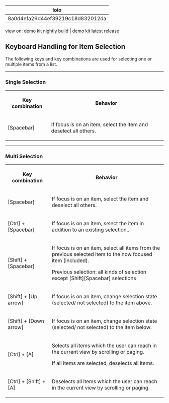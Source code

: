 <!-- loio8a0d4efa29d44ef39219c18d832012da -->

| loio |
| -----|
| 8a0d4efa29d44ef39219c18d832012da |

<div id="loio">

view on: [demo kit nightly build](https://openui5nightly.hana.ondemand.com/#/topic/8a0d4efa29d44ef39219c18d832012da) | [demo kit latest release](https://openui5.hana.ondemand.com/#/topic/8a0d4efa29d44ef39219c18d832012da)</div>

## Keyboard Handling for Item Selection

The following keys and key combinations are used for selecting one or multiple items from a list.

***

### Single Selection


<table>
<tr>
<th>

Key combination



</th>
<th>

Behavior



</th>
</tr>
<tr>
<td>

[Spacebar\]



</td>
<td>

If focus is on an item, select the item and deselect all others.



</td>
</tr>
</table>

***

### Multi Selection


<table>
<tr>
<th>

Key combination



</th>
<th>

Behavior



</th>
</tr>
<tr>
<td>

[Spacebar\]



</td>
<td>

If focus is on an item, select the item and deselect all others.



</td>
</tr>
<tr>
<td>

 [Ctrl\] + [Spacebar\] 



</td>
<td>

If focus is on an item, select the item in addition to an existing selection..



</td>
</tr>
<tr>
<td>

 [Shift\] + [Spacebar\] 



</td>
<td>

If focus is on an item, select all items from the previous selected item to the now focused item \(included\).

Previous selection: all kinds of selection except [Shift\][Spacebar\] selections



</td>
</tr>
<tr>
<td>

 [Shift\] + [Up arrow\] 



</td>
<td>

If focus is on an item, change selection state \(selected/ not selected\) to the item above.



</td>
</tr>
<tr>
<td>

 [Shift\] + [Down arrow\] 



</td>
<td>

If focus is on an item, change selection state \(selected/ not selected\) to the item below.



</td>
</tr>
<tr>
<td>

 [Ctrl\] + [A\] 



</td>
<td>

Selects all items which the user can reach in the current view by scrolling or paging.

If all items are selected, deselects all items.



</td>
</tr>
<tr>
<td>

 [Ctrl\] + [Shift\] + [A\] 



</td>
<td>

Deselects all items which the user can reach in the current view by scrolling or paging.



</td>
</tr>
</table>

